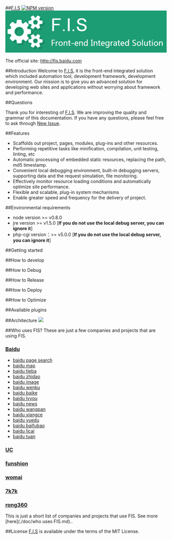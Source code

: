 ##[F.I.S](http://fis.baidu.com)
[![NPM version](https://badge.fury.io/js/fis-plus.png)](http://badge.fury.io/js/fis-plus)
![fis](./doc/images/logo.png)

The official site: http://fis.baidu.com

##Introduction
Welcome to [F.I.S](http://fis.baidu.com), it is the front-end integrated solution which included automation tool, development framework, development environment. Our mission is to give you an advanced solution for developing web sites and applications without worrying about framework and performance.

##Questions

Thank you for interesting of [F.I.S](http://fis.baidu.com). We are improving the quality and grammar of this documentation. If you have any questions, please feel free to ask through [New Issue](https://github.com/fex-team/fis-plus/issues/new).

##Features
* Scaffolds out project, pages, modules, plug-ins and other resources.
* Performing repetitive tasks like minification, compilation, unit testing, linting, etc
* Automatic processing of embedded static resources, replacing the path, md5 timestamp.
* Convenient local debugging environment, built-in debugging servers, supporting data and the request simulation, file monitoring.
* Effectively monitor resource loading conditions and automatically optimize site performance.
* Flexible and scalable, plug-in system mechanisms
* Enable greater speed and frequency for the delivery of project.

##Environmental requirements
* node version >= v0.8.0
* jre version >= v1.5.0 [**If you do not use the local debug server, you can ignore it**]
* php-cgi version：>= v5.0.0 [**If you do not use the local debug server, you can ignore it**]

##Getting started

##How to develop

##How to Debug

##How to Release

##How to Deploy

##How to Optimize

##Available plugins

##Architecture
![](https://raw.github.com/fis-dev/fis-plus/gh-pages/images/struct.png)

##Who uses FIS?
These are just a few companies and projects that are using FIS.
### [Baidu](http://www.baidu.com/)
- [baidu page search](http://www.baidu.com/) 
- [baidu map](http://ditu.baidu.com/)
- [baidu tieba](http://tieba.baidu.com/)
- [baidu zhidao](http://zhidao.baidu.com/)
- [baidu image](http://image.baidu.com/)
- [baidu wenku](http://wenku.baidu.com/)
- [baidu baike](http://baike.baidu.com/)
- [baidu lvyou](http://lvyou.baidu.com/)
- [baidu news](http://news.baidu.com/)
- [baidu wangpan](http://wangpan.baidu.com/disk/home)
- [baidu xiangce](http://xiangce.baidu.com/)
- [baidu yuedu](http://yuedu.baidu.com/)
- [baidu baifubao](https://www.baifubao.com/)
- [baidu licai](http://8.baidu.com/)
- [baidu tuan](http://tuan.baidu.com/)

### [UC](http://www.uc.cn/)
### [funshion](http://www.funshion.com/)
### [womai](http://www.womai.com/index-0-0.htm)
### [7k7k](http://www.7k7k.com/)
### [rong360](http://rong360.com/)

This is just a short list of companies and projects that use FIS. See more [here](./doc/who uses FIS.md)..

##License
[F.I.S](http://fis.baidu.com) is available under the terms of the MIT License.
